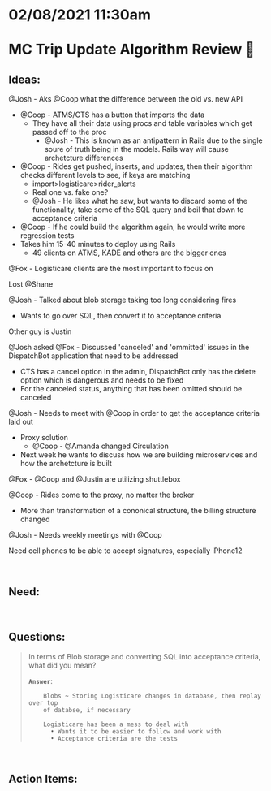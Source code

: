 # **02/08/2021 11:30am <br> <br> MC Trip Update Algorithm Review 🔱**

## **Ideas:**

@Josh - Aks @Coop what the difference between the old vs. new API
  * @Coop - ATMS/CTS has a button that imports the data
    * They have all their data using procs and table variables which get passed off to the proc
      * @Josh - This is known as an antipattern in Rails due to the single soure of truth being in the models. Rails way will cause archetcture differences
  * @Coop - Rides get pushed, inserts, and updates, then their algorithm checks different levels to see, if keys are matching
    * import>logisticare>rider_alerts
    * Real one vs. fake one?
    * @Josh - He likes what he saw, but wants to discard some of the functionality, take some of the SQL query and boil that down to acceptance criteria
  * @Coop - If he could build the algorithm again, he would write more regression tests
  * Takes him 15-40 minutes to deploy using Rails
    * 49 clients on ATMS, KADE and others are the bigger ones

@Fox - Logisticare clients are the most important to focus on

Lost @Shane

@Josh - Talked about blob storage taking too long considering fires
  * Wants to go over SQL, then convert it to acceptance criteria

Other guy is Justin

@Josh asked @Fox - Discussed 'canceled' and 'ommitted' issues in the DispatchBot application that need to be addressed
  * CTS has a cancel option in the admin, DispatchBot only has the delete option which is dangerous and needs to be fixed
  * For the canceled status, anything that has been omitted should be canceled

@Josh - Needs to meet with @Coop in order to get the acceptance criteria laid out 
  * Proxy solution 
    * @Coop - @Amanda changed Circulation
  * Next week he wants to discuss how we are building microservices and how the archetcture is built

@Fox - @Coop and @Justin are utilizing shuttlebox

@Coop - Rides come to the proxy, no matter the broker
  * More than transformation of a cononical structure, the billing structure changed

@Josh - Needs weekly meetings with @Coop 

Need cell phones to be able to accept signatures, especially iPhone12

&nbsp;

## **Need:**

&nbsp;

## **Questions:**

> In terms of Blob storage and converting SQL into acceptance criteria, what did you mean?
>
> **`Answer`**:
>
>         Blobs ~ Storing Logisticare changes in database, then replay over top 
>         of databse, if necessary
>
>         Logisticare has been a mess to deal with
>           • Wants it to be easier to follow and work with
>           • Acceptance criteria are the tests

&nbsp;

## **Action Items:**